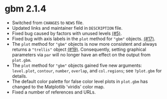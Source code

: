 # gbm 2.1.4

* Switched from `CHANGES` to `NEWS` file.
* Updated links and maintainer field in `DESCRIPTION` file.
* Fixed bug caused by factors with unused levels [(#5)](https://github.com/gbm-developers/gbm/issues/5).
* Fixed bug with axis labels in the `plot` method for `"gbm"` objects. [(#17)](https://github.com/gbm-developers/gbm/issues/17).
* The `plot` method for `"gbm"` objects is now more consistent and always returns a `"trellis"` object [(#19)](https://github.com/gbm-developers/gbm/issues/19). Consequently, setting graphical parameters via `par` will no longer have an effect on the output from `plot.gbm`.
* The `plot` method for `"gbm"` objects gained five new arguments: `level.plot`, `contour`, `number`, `overlap`, and `col.regions`; see `?plot.gbm` for details.
* The default color palette for false color level plots in `plot.gbm` has changed to the Matplotlib 'viridis' color map.
* Fixed a number of references and URLs.
